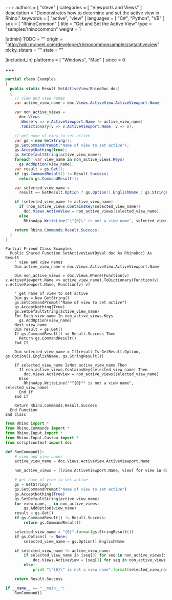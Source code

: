 +++
authors = [ "steve" ]
categories = [ "Viewports and Views" ]
description = "Demonstrates how to determine and set the active view in Rhino."
keywords = [ "active", "view" ]
languages = [ "C#", "Python", "VB" ]
sdk = [ "RhinoCommon" ]
title = "Get and Set the Active View"
type = "samples/rhinocommon"
weight = 1

[admin]
TODO = ""
origin = "http://wiki.mcneel.com/developer/rhinocommonsamples/setactiveview"
picky_sisters = ""
state = ""

[included_in]
platforms = [ "Windows", "Mac" ]
since = 0

+++

<div class="codetab-content" id="cs">

```cs
partial class Examples
{
  public static Result SetActiveView(RhinoDoc doc)
  {
    // view and view names
    var active_view_name = doc.Views.ActiveView.ActiveViewport.Name;

    var non_active_views =
      doc.Views
      .Where(v => v.ActiveViewport.Name != active_view_name)
      .ToDictionary(v => v.ActiveViewport.Name, v => v);

    // get name of view to set active
    var gs = new GetString();
    gs.SetCommandPrompt("Name of view to set active");
    gs.AcceptNothing(true);
    gs.SetDefaultString(active_view_name);
    foreach (var view_name in non_active_views.Keys)
      gs.AddOption(view_name);
    var result = gs.Get();
    if (gs.CommandResult() != Result.Success)
      return gs.CommandResult();

    var selected_view_name =
      result == GetResult.Option ? gs.Option().EnglishName : gs.StringResult();

    if (selected_view_name != active_view_name)
      if (non_active_views.ContainsKey(selected_view_name))
        doc.Views.ActiveView = non_active_views[selected_view_name];
      else
        RhinoApp.WriteLine("\"{0}\" is not a view name", selected_view_name);

    return Rhino.Commands.Result.Success;
  }
}
```

</div>


<div class="codetab-content" id="vb">

```vbnet
Partial Friend Class Examples
  Public Shared Function SetActiveView(ByVal doc As RhinoDoc) As Result
	' view and view names
	Dim active_view_name = doc.Views.ActiveView.ActiveViewport.Name

	Dim non_active_views = doc.Views.Where(Function(v) v.ActiveViewport.Name <> active_view_name).ToDictionary(Function(v) v.ActiveViewport.Name, Function(v) v)

	' get name of view to set active
	Dim gs = New GetString()
	gs.SetCommandPrompt("Name of view to set active")
	gs.AcceptNothing(True)
	gs.SetDefaultString(active_view_name)
	For Each view_name In non_active_views.Keys
	  gs.AddOption(view_name)
	Next view_name
	Dim result = gs.Get()
	If gs.CommandResult() <> Result.Success Then
	  Return gs.CommandResult()
	End If

	Dim selected_view_name = If(result Is GetResult.Option, gs.Option().EnglishName, gs.StringResult())

	If selected_view_name IsNot active_view_name Then
	  If non_active_views.ContainsKey(selected_view_name) Then
		doc.Views.ActiveView = non_active_views(selected_view_name)
	  Else
		RhinoApp.WriteLine("""{0}"" is not a view name", selected_view_name)
	  End If
	End If

	Return Rhino.Commands.Result.Success
  End Function
End Class
```

</div>


<div class="codetab-content" id="py">

```python
from Rhino import *
from Rhino.Commands import *
from Rhino.Input import *
from Rhino.Input.Custom import *
from scriptcontext import doc

def RunCommand():
    # view and view names
    active_view_name = doc.Views.ActiveView.ActiveViewport.Name

    non_active_views = [(view.ActiveViewport.Name, view) for view in doc.Views if view.ActiveViewport.Name != active_view_name]

    # get name of view to set active
    gs = GetString()
    gs.SetCommandPrompt("Name of view to set active")
    gs.AcceptNothing(True)
    gs.SetDefaultString(active_view_name)
    for view_name, _ in non_active_views:
        gs.AddOption(view_name)
    result = gs.Get()
    if gs.CommandResult() != Result.Success:
        return gs.CommandResult()

    selected_view_name = "{0}".format(gs.StringResult())
    if gs.Option() != None:
        selected_view_name = gs.Option().EnglishName

    if selected_view_name != active_view_name:
        if selected_view_name in [seq[0] for seq in non_active_views]:
            doc.Views.ActiveView = [seq[1] for seq in non_active_views if seq[0] == selected_view_name][0]
        else:
            print "\"{0}\" is not a view name".format(selected_view_name)

    return Result.Success

if __name__ == "__main__":
    RunCommand()
```

</div>

